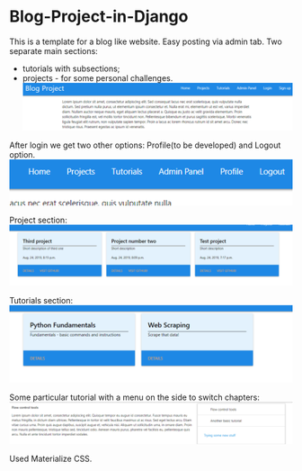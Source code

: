 # Blog-Project-in-Django

This is a template for a blog like website. Easy posting via admin tab. Two separate main sections:
- tutorials with subsections;
- projects - for some personal challenges. 
![alt text]( https://github.com/zielonkatom/Blog-Project-in-Django/blob/master/blog_photos/Capture.PNG )

After login we get two other options: Profile(to be developed) and Logout option.
![alt text]( https://github.com/zielonkatom/Blog-Project-in-Django/blob/master/blog_photos/capture2.PNG )

Project section:
![alt text]( https://github.com/zielonkatom/Blog-Project-in-Django/blob/master/blog_photos/Capture3.PNG )

Tutorials section:
![alt text]( https://github.com/zielonkatom/Blog-Project-in-Django/blob/master/blog_photos/Capture4.PNG )

Some particular tutorial with a menu on the side to switch chapters:
![alt text]( https://github.com/zielonkatom/Blog-Project-in-Django/blob/master/blog_photos/Capture5.PNG )

Used Materialize CSS.

